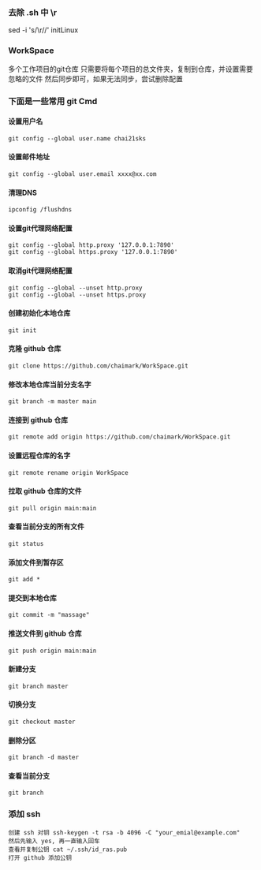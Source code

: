 ### 去除 .sh 中 \r
sed -i 's/\r//' initLinux

### WorkSpace
多个工作项目的git仓库
只需要将每个项目的总文件夹，复制到仓库，并设置需要忽略的文件
然后同步即可，如果无法同步，尝试删除配置

### 下面是一些常用 git Cmd
#### 设置用户名
	git config --global user.name chai21sks
#### 设置邮件地址
	git config --global user.email xxxx@xx.com
#### 清理DNS
	ipconfig /flushdns
#### 设置git代理网络配置
	git config --global http.proxy '127.0.0.1:7890'
	git config --global https.proxy '127.0.0.1:7890'
#### 取消git代理网络配置
	git config --global --unset http.proxy
	git config --global --unset https.proxy
#### 创建初始化本地仓库
	git init
#### 克隆 github 仓库
	git clone https://github.com/chaimark/WorkSpace.git
#### 修改本地仓库当前分支名字
	git branch -m master main
#### 连接到 github 仓库
	git remote add origin https://github.com/chaimark/WorkSpace.git
#### 设置远程仓库的名字
	git remote rename origin WorkSpace
#### 拉取 github 仓库的文件
	git pull origin main:main
#### 查看当前分支的所有文件
	git status
#### 添加文件到暂存区
	git add *
#### 提交到本地仓库
	git commit -m "massage"
#### 推送文件到 github 仓库
	git push origin main:main
#### 新建分支
	git branch master
#### 切换分支
	git checkout master
#### 删除分区
	git branch -d master
#### 查看当前分支
	git branch

### 添加 ssh
	创建 ssh 对钥 ssh-keygen -t rsa -b 4096 -C "your_emial@example.com"
	然后先输入 yes, 再一直输入回车
	查看并复制公钥 cat ~/.ssh/id_ras.pub
	打开 github 添加公钥

